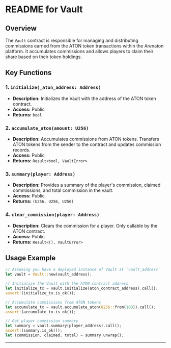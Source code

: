 

# README for Vault

## Overview

The `Vault` contract is responsible for managing and distributing commissions earned from the ATON token transactions within the Arenaton platform. It accumulates commissions and allows players to claim their share based on their token holdings.

## Key Functions

### 1. `initialize(_aton_address: Address)`

- **Description:** Initializes the Vault with the address of the ATON token contract.
- **Access:** Public
- **Returns:** `bool`

### 2. `accumulate_aton(amount: U256)`

- **Description:** Accumulates commissions from ATON tokens. Transfers ATON tokens from the sender to the contract and updates commission records.
- **Access:** Public
- **Returns:** `Result<bool, VaultError>`

### 3. `summary(player: Address)`

- **Description:** Provides a summary of the player's commission, claimed commissions, and total commission in the vault.
- **Access:** Public
- **Returns:** `(U256, U256, U256)`

### 4. `clear_commission(player: Address)`

- **Description:** Clears the commission for a player. Only callable by the ATON contract.
- **Access:** Public
- **Returns:** `Result<(), VaultError>`

## Usage Example

```rust
// Assuming you have a deployed instance of Vault at `vault_address`
let vault = Vault::new(vault_address);

// Initialize the Vault with the ATON contract address
let initialize_tx = vault.initialize(aton_contract_address).call();
assert!(initialize_tx.is_ok());

// Accumulate commissions from ATON tokens
let accumulate_tx = vault.accumulate_aton(U256::from(100)).call();
assert!(accumulate_tx.is_ok());

// Get player commission summary
let summary = vault.summary(player_address).call();
assert!(summary.is_ok());
let (commission, claimed, total) = summary.unwrap();
```

---
